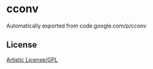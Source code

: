 # cconv
Automatically exported from code.google.com/p/cconv

## License
[Artistic License/GPL](http://dev.perl.org/licenses/)
